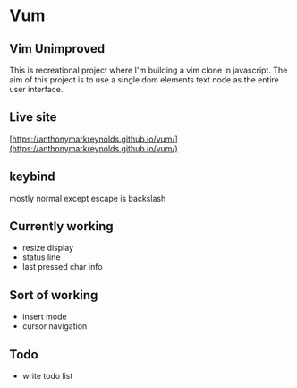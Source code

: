 # Vum
## Vim Unimproved
This is recreational project where I'm building a vim clone in javascript. The aim of this project is to use a single dom elements text node as the entire user interface.

## Live site
[https://anthonymarkreynolds.github.io/vum/](https://anthonymarkreynolds.github.io/vum/)

## keybind
mostly normal except escape is backslash

## Currently working
- resize display
- status line
- last pressed char info

## Sort of working
- insert mode
- cursor navigation

## Todo
- write todo list
